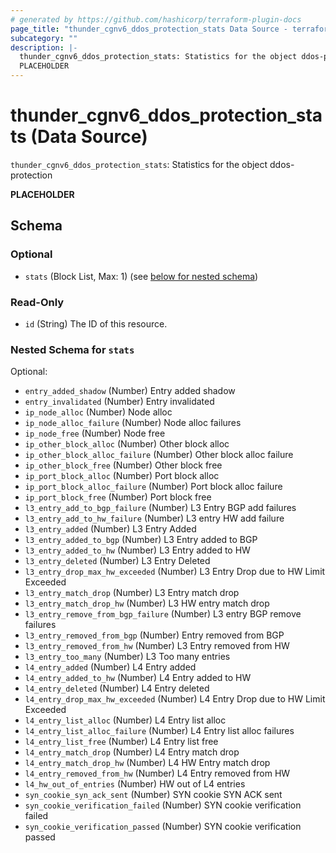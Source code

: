 ```yaml
---
# generated by https://github.com/hashicorp/terraform-plugin-docs
page_title: "thunder_cgnv6_ddos_protection_stats Data Source - terraform-provider-thunder"
subcategory: ""
description: |-
  thunder_cgnv6_ddos_protection_stats: Statistics for the object ddos-protection
  PLACEHOLDER
---
```


# thunder_cgnv6_ddos_protection_stats (Data Source)

`thunder_cgnv6_ddos_protection_stats`: Statistics for the object ddos-protection

__PLACEHOLDER__



<!-- schema generated by tfplugindocs -->
## Schema

### Optional

- `stats` (Block List, Max: 1) (see [below for nested schema](#nestedblock--stats))

### Read-Only

- `id` (String) The ID of this resource.

<a id="nestedblock--stats"></a>
### Nested Schema for `stats`

Optional:

- `entry_added_shadow` (Number) Entry added shadow
- `entry_invalidated` (Number) Entry invalidated
- `ip_node_alloc` (Number) Node alloc
- `ip_node_alloc_failure` (Number) Node alloc failures
- `ip_node_free` (Number) Node free
- `ip_other_block_alloc` (Number) Other block alloc
- `ip_other_block_alloc_failure` (Number) Other block alloc failure
- `ip_other_block_free` (Number) Other block free
- `ip_port_block_alloc` (Number) Port block alloc
- `ip_port_block_alloc_failure` (Number) Port block alloc failure
- `ip_port_block_free` (Number) Port block free
- `l3_entry_add_to_bgp_failure` (Number) L3 Entry BGP add failures
- `l3_entry_add_to_hw_failure` (Number) L3 entry HW add failure
- `l3_entry_added` (Number) L3 Entry Added
- `l3_entry_added_to_bgp` (Number) L3 Entry added to BGP
- `l3_entry_added_to_hw` (Number) L3 Entry added to HW
- `l3_entry_deleted` (Number) L3 Entry Deleted
- `l3_entry_drop_max_hw_exceeded` (Number) L3 Entry Drop due to HW Limit Exceeded
- `l3_entry_match_drop` (Number) L3 Entry match drop
- `l3_entry_match_drop_hw` (Number) L3 HW entry match drop
- `l3_entry_remove_from_bgp_failure` (Number) L3 entry BGP remove failures
- `l3_entry_removed_from_bgp` (Number) Entry removed from BGP
- `l3_entry_removed_from_hw` (Number) L3 Entry removed from HW
- `l3_entry_too_many` (Number) L3 Too many entries
- `l4_entry_added` (Number) L4 Entry added
- `l4_entry_added_to_hw` (Number) L4 Entry added to HW
- `l4_entry_deleted` (Number) L4 Entry deleted
- `l4_entry_drop_max_hw_exceeded` (Number) L4 Entry Drop due to HW Limit Exceeded
- `l4_entry_list_alloc` (Number) L4 Entry list alloc
- `l4_entry_list_alloc_failure` (Number) L4 Entry list alloc failures
- `l4_entry_list_free` (Number) L4 Entry list free
- `l4_entry_match_drop` (Number) L4 Entry match drop
- `l4_entry_match_drop_hw` (Number) L4 HW Entry match drop
- `l4_entry_removed_from_hw` (Number) L4 Entry removed from HW
- `l4_hw_out_of_entries` (Number) HW out of L4 entries
- `syn_cookie_syn_ack_sent` (Number) SYN cookie SYN ACK sent
- `syn_cookie_verification_failed` (Number) SYN cookie verification failed
- `syn_cookie_verification_passed` (Number) SYN cookie verification passed


